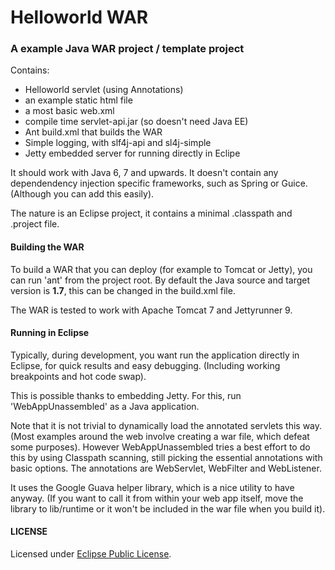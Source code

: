 # Helloworld WAR

### A example Java WAR project / template project

Contains:
- Helloworld servlet (using Annotations)
- an example static html file
- a most basic web.xml
- compile time servlet-api.jar (so doesn't need Java EE)
- Ant build.xml that builds the WAR
- Simple logging, with slf4j-api and sl4j-simple
- Jetty embedded server for running directly in Eclipe

It should work with Java 6, 7 and upwards.
It doesn't contain any dependendency injection specific frameworks,
such as Spring or Guice. (Although you can add this easily).

The nature is an Eclipse project,
it contains a minimal .classpath and .project file.

#### Building the WAR
To build a WAR that you can deploy (for example to Tomcat or Jetty),
you can run 'ant' from the project root.
By default the Java source and target version is **1.7**,
this can be changed in the build.xml file.

The WAR is tested to work with Apache Tomcat 7 and Jettyrunner 9.

#### Running in Eclipse
Typically, during development, you want run the application directly
in Eclipse, for quick results and easy debugging.
(Including working breakpoints and hot code swap).

This is possible thanks to embedding Jetty.
For this, run 'WebAppUnassembled' as a Java application.

Note that it is not trivial to dynamically load the annotated servlets this way.
(Most examples around the web involve creating a war file, which defeat some purposes).
However WebAppUnassembled tries a best effort to do this by using Classpath scanning,
still picking the essential annotations with basic options.
The annotations are WebServlet, WebFilter and WebListener.

It uses the Google Guava helper library, which is a nice utility to have anyway.
(If you want to call it from within your web app itself, move the library to lib/runtime
or it won't be included in the war file when you build it).

#### LICENSE
Licensed under [Eclipse Public License](http://www.eclipse.org/legal/epl-v10.html).

